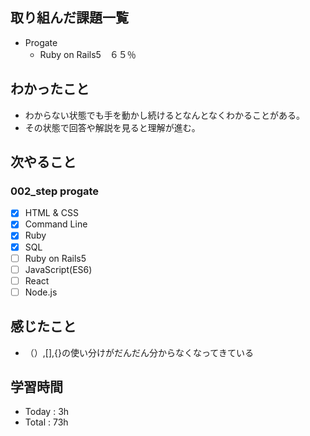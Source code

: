 ## 取り組んだ課題一覧
- Progate
    - Ruby on Rails5　６５％
## わかったこと
- わからない状態でも手を動かし続けるとなんとなくわかることがある。
- その状態で回答や解説を見ると理解が進む。
## 次やること
### 002_step progate
- [x]  HTML & CSS
- [x]  Command Line
- [x]  Ruby
- [x]  SQL
- [ ]  Ruby on Rails5
- [ ]  JavaScript(ES6)
- [ ]  React
- [ ]  Node.js
## 感じたこと
- （）,[],{}の使い分けがだんだん分からなくなってきている
## 学習時間
- Today : 3h
- Total : 73h
